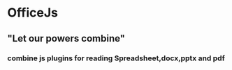 # OfficeJs
## "Let our powers combine" 
### combine js plugins for reading Spreadsheet,docx,pptx and pdf

